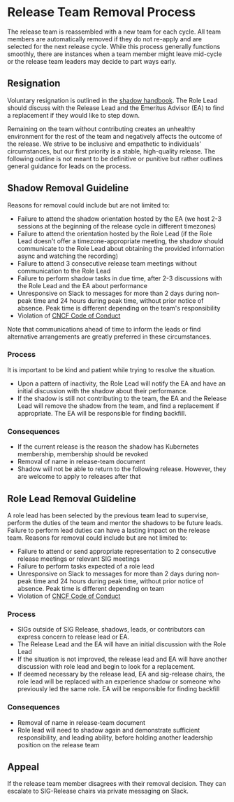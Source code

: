 # Release Team Removal Process
	
The release team is reassembled with a new team for each cycle. All team members are automatically removed if they do not re-apply and are selected for the next release cycle. While this process generally functions smoothly, there are instances when a team member might leave mid-cycle or the release team leaders may decide to part ways early. 

## Resignation
Voluntary resignation is outlined in the [shadow handbook](https://github.com/kubernetes/sig-release/blob/master/release-team/shadows.md#leaving-the-shadow-program-before-the-release-cycle-ended). The Role Lead should discuss with the Release Lead and the Emeritus Advisor (EA) to find a replacement if they would like to step down.


Remaining on the team without contributing creates an unhealthy environment for the rest of the team and negatively affects the outcome of the release. We strive to be inclusive and empathetic to individuals' circumstances, but our first priority is a stable, high-quality release.
The following outline is not meant to be definitive or punitive but rather outlines general guidance for leads on the process.  
## Shadow Removal Guideline

Reasons for removal could include but are not limited to:
- Failure to attend the shadow orientation hosted by the EA (we host 2-3 sessions at the beginning of the release cycle in different timezones)
- Failure to attend the orientation hosted by the Role Lead (if the Role Lead doesn't offer a timezone-appropriate meeting, the shadow should communicate to the Role Lead about obtaining the provided information async and watching the recording)
- Failure to attend 3 consecutive release team meetings without communication to the Role Lead
- Failure to perform shadow tasks in due time, after 2-3 discussions with the Role Lead and the EA about performance
- Unresponsive on Slack to messages for more than 2 days during non-peak time and 24 hours during peak time, without prior notice of absence. Peak time is different depending on the team's responsibility
- Violation of [CNCF Code of Conduct](http://cncf.io/conduct/)

Note that communications ahead of time to inform the leads or find alternative arrangements are greatly preferred in these circumstances.
### Process
It is important to be kind and patient while trying to resolve the situation.
- Upon a pattern of inactivity, the Role Lead will notify the EA and have an initial discussion with the shadow about their performance.
- If the shadow is still not contributing to the team, the EA and the Release Lead will remove the shadow from the team, and find a replacement if appropriate. The EA will be responsible for finding backfill.

### Consequences
- If the current release is the reason the shadow has Kubernetes membership, membership should be revoked
- Removal of name in release-team document
- Shadow will not be able to return to the following release. However, they are welcome to apply to releases after that

## Role Lead Removal Guideline
A role lead has been selected by the previous team lead to supervise, perform the duties of the team 
and mentor the shadows to be future leads. Failure to perform lead duties can have a lasting impact on the release team.
Reasons for removal could include but are not limited to:
- Failure to attend or send appropriate representation to 2 consecutive release meetings or relevant SIG meetings
- Failure to perform tasks expected of a role lead
- Unresponsive on Slack to messages for more than 2 days during non-peak time and 24 hours during peak time, without prior notice of absence. Peak time is different depending on team
- Violation of [CNCF Code of Conduct](http://cncf.io/conduct/)

### Process
- SIGs outside of SIG Release, shadows, leads, or contributors can express concern to release lead or EA.
- The Release Lead and the EA will have an initial discussion with the Role Lead
- If the situation is not improved, the release lead and EA will have another discussion with role lead and begin to look for a replacement.
- If deemed necessary by the release lead, EA and sig-release chairs, the role lead will be replaced with an experience shadow or someone who previously led the same role. EA will be responsible for finding backfill
  
### Consequences
- Removal of name in release-team document
- Role lead will need to shadow again and demonstrate sufficient responsibility, and leading ability, before holding another leadership position on the release team

## Appeal
If the release team member disagrees with their removal decision. They can escalate to SIG-Release chairs via private messaging on Slack.
